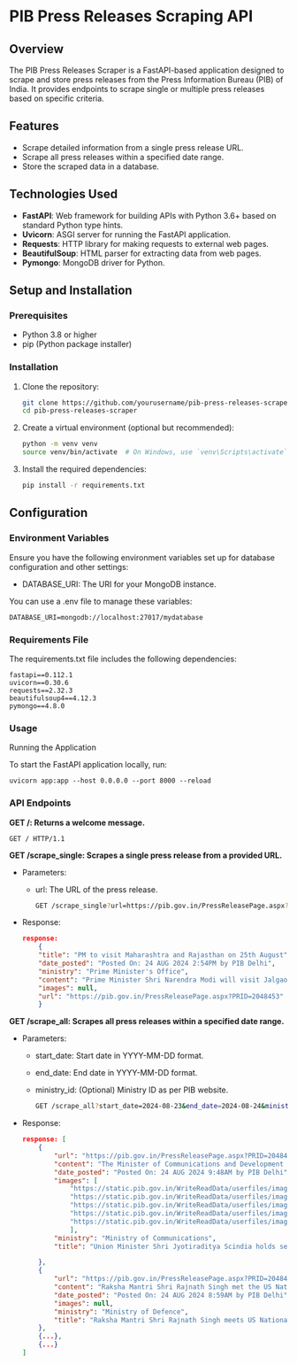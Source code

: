 # PIB Press Releases Scraping API

## Overview

The PIB Press Releases Scraper is a FastAPI-based application designed to scrape and store press releases from the Press Information Bureau (PIB) of India. It provides endpoints to scrape single or multiple press releases based on specific criteria.

## Features

- Scrape detailed information from a single press release URL.
- Scrape all press releases within a specified date range.
- Store the scraped data in a database.

## Technologies Used

- **FastAPI**: Web framework for building APIs with Python 3.6+ based on standard Python type hints.
- **Uvicorn**: ASGI server for running the FastAPI application.
- **Requests**: HTTP library for making requests to external web pages.
- **BeautifulSoup**: HTML parser for extracting data from web pages.
- **Pymongo**: MongoDB driver for Python.

## Setup and Installation

### Prerequisites

- Python 3.8 or higher
- pip (Python package installer)

### Installation

1. Clone the repository:

   ```bash
   git clone https://github.com/yourusername/pib-press-releases-scraper.git
   cd pib-press-releases-scraper
   ```

2. Create a virtual environment (optional but recommended):

   ```bash
   python -m venv venv
   source venv/bin/activate  # On Windows, use `venv\Scripts\activate`

   ```

3. Install the required dependencies:

   ```bash
   pip install -r requirements.txt
   ```

## Configuration

### Environment Variables

Ensure you have the following environment variables set up for database configuration and other settings:

- DATABASE_URI: The URI for your MongoDB instance.

You can use a .env file to manage these variables:

    DATABASE_URI=mongodb://localhost:27017/mydatabase

### Requirements File

The requirements.txt file includes the following dependencies:

    fastapi==0.112.1
    uvicorn==0.30.6
    requests==2.32.3
    beautifulsoup4==4.12.3
    pymongo==4.8.0

### Usage

Running the Application

To start the FastAPI application locally, run:

    uvicorn app:app --host 0.0.0.0 --port 8000 --reload

### API Endpoints

**GET /: Returns a welcome message.**

    GET / HTTP/1.1

**GET /scrape_single: Scrapes a single press release from a provided URL.**

- Parameters:

  - url: The URL of the press release.

    ```bash
    GET /scrape_single?url=https://pib.gov.in/PressReleasePage.aspx?PRID=2048453
    ```

* Response:

  ```json
  response:
      {
      "title": "PM to visit Maharashtra and Rajasthan on 25th August",
      "date_posted": "Posted On: 24 AUG 2024 2:54PM by PIB Delhi",
      "ministry": "Prime Minister's Office",
      "content": "Prime Minister Shri Narendra Modi will visit Jalgaon in Maharashtra and Jodhpur in Rajasthan on 25th August. At around 11:15 AM, Prime Minister will participate in the Lakhpati Didi Sammelan. At around 4:30 PM, Prime Minister will be the Chief Guest at the concluding ceremony of Platinum Jubilee celebrations of the Rajasthan High Court in Jodhpur. PM in Maharashtra Prime Minister will visit Jalgaon to participate in Lakhpati Didi Sammelan. He will give certificates and felicitate 11 lakh new Lakhpati Didis, who recently became Lakhpati during the third term of NDA Government. Prime Minister will also interact with Lakhpati Didis from across the country. Prime Minister will release a Revolving Fund of Rs 2,500 crore which will benefit about 48 lakh members of 4.3 lakh Self-Help Groups (SHG). He will also disburse bank loan of Rs 5,000 crore which will benefit 25.8 lakh members of 2.35 lakh SHGs Since the inception of Lakhpati Didi Yoajna, one crore women have already been made Lakhpati Didis. The government has set a target to make 3 crore Lakhpati Didis. PM in Rajasthan Prime Minister will be the Chief Guest at the concluding ceremony of the Platinum Jubilee celebrations of the Rajasthan High Court, to be held at the High Court Campus, Jodhpur. Prime Minister will also inaugurate the Rajasthan High Court Museum. *** MJPS",
      "images": null,
      "url": "https://pib.gov.in/PressReleasePage.aspx?PRID=2048453"
      }

  ```

**GET /scrape_all: Scrapes all press releases within a specified date range.**

- Parameters:

  - start_date: Start date in YYYY-MM-DD format.

  - end_date: End date in YYYY-MM-DD format.

  - ministry_id: (Optional) Ministry ID as per PIB website.

    ```bash
    GET /scrape_all?start_date=2024-08-23&end_date=2024-08-24&ministry_id=0
    ```

- Response:

  ```json
  response: [
      {
          "url": "https://pib.gov.in/PressReleasePage.aspx?PRID=2048409",
          "content": "The Minister of Communications and Development of North Eastern Region Shri Jyotiraditya Scindia along with Dr Chandra Sekhar Pemmasani, Minister of State for Communications held the second meeting with the recently constituted Stakeholders Advisory Committee (SAC) on Telecom Service Providers (TSPs) on Friday. The initiative by the Department of Telecommunications (DoT) is aimed at engaging all stakeholders in expanding and shaping the future of India's telecommunication ecosystem and fostering inclusive and collaborative policy decision-making. During the first SAC on TSP, certain focus areas were identified. In today’s meeting, discussions centered about international standards and India’s share in Intellectual Property and Standard Essential Patent (SEP), connectivity gaps in telecom and quality of telecom services. SAC members emphasised systematically aligning research to ‘India’s needs’ and put in place a vibrant standards community. India has already taken various initiatives like launch of Bhart6G Vision and Bhart6G Alliance, patent and IPR support framework, commissioning of testbeds, etc., and country can aspire for achieving 10% of all 6G patents and 1/6th contributions to global standards promoting India’s needs. SAC proposed a 3-year roadmap for achieving it. The SAC expressed the view that, for India to become a deep tech leader, penetration of both wireline and intelligent wireless broadband networks, with reliable connectivity, is critical. The TSPs sought supportive policy framework to encourage investments towards the path of 100% broadband coverage in country. Various reasons and possible measures to improve the quality of telecom service were also discussed. Minister Shri Scindia asked the SAC members to define a critical path to achieve the targets discussed and to define roles they see for different stakeholders, including the government, in achieving the same. He also exhorted TSPs to take all necessary measure to ensure that citizens get good quality of telecom services. Had a productive meeting with the Advisory Group of Telecom Service providers. Discussed issues pertaining to quality of services, India’s 6G vision and promoting research and development to take our sector to new heights of development. pic.twitter.com/toSZOIxoUF Six distinct Stakeholders Advisory Committees (SACs) have been constituted by Minister Scindia to provide valuable insights to the DoT on various matters pertaining to it. They are aimed at facilitating a consistent two-way dialogue with government on matters related to telecommunication sector. Industry thought leaders, top CEOs, academicians, researchers, entrepreneurs and start-ups are members of six advisory committees (SACs). ******** AD/DK",
          "date_posted": "Posted On: 24 AUG 2024 9:48AM by PIB Delhi",
          "images": [
              "https://static.pib.gov.in/WriteReadData/userfiles/image/image001MB7B.jpg",
              "https://static.pib.gov.in/WriteReadData/userfiles/image/image0027SBQ.jpg",
              "https://static.pib.gov.in/WriteReadData/userfiles/image/image003ISG8.jpg",
              "https://static.pib.gov.in/WriteReadData/userfiles/image/image004OT5H.jpg",
              "https://static.pib.gov.in/WriteReadData/userfiles/image/image005I3WV.png"
              ],
          "ministry": "Ministry of Communications",
          "title": "Union Minister Shri Jyotiraditya Scindia holds second meeting of SAC on Telecom Service Providers"

      },
      {
          "url": "https://pib.gov.in/PressReleasePage.aspx?PRID=2048402",
          "content": "Raksha Mantri Shri Rajnath Singh met the US National Security Advisor Mr Jake Sullivan at the White House in Washington DC on August 23, 2024. They deliberated on the evolving geopolitical situation and certain key regional security issues. They also discussed the ongoing defence industrial collaboration projects between India and US, and potential areas where the industries of the two countries could work together. The Raksha Mantri also interacted with the senior leaders of the US defence industry at a round-table organised by US India Strategic Partnership Forum in Washington DC. The round-table was attended by a large number of US defence and technology companies. Shri Rajnath Singh emphasised that India welcomes US investment and technology collaboration, and is ready with a skilled human resource base, robust pro-FDI and pro-business ecosystem, and large domestic market. India looks forward to closely working with US across the domains of defence for capability building and for an abiding technology & industrial partnership which can address emerging challenges, he added. Later, the Raksha Mantri briefly met a delegation from US India Business Council. ******* ABB/Savvy",
          "date_posted": "Posted On: 24 AUG 2024 8:59AM by PIB Delhi",
          "images": null,
          "ministry": "Ministry of Defence",
          "title": "Raksha Mantri Shri Rajnath Singh meets US National Security Advisor Mr Jake Sullivan in Washington DC"
      },
      {...},
      {...}
  ]
  ```
